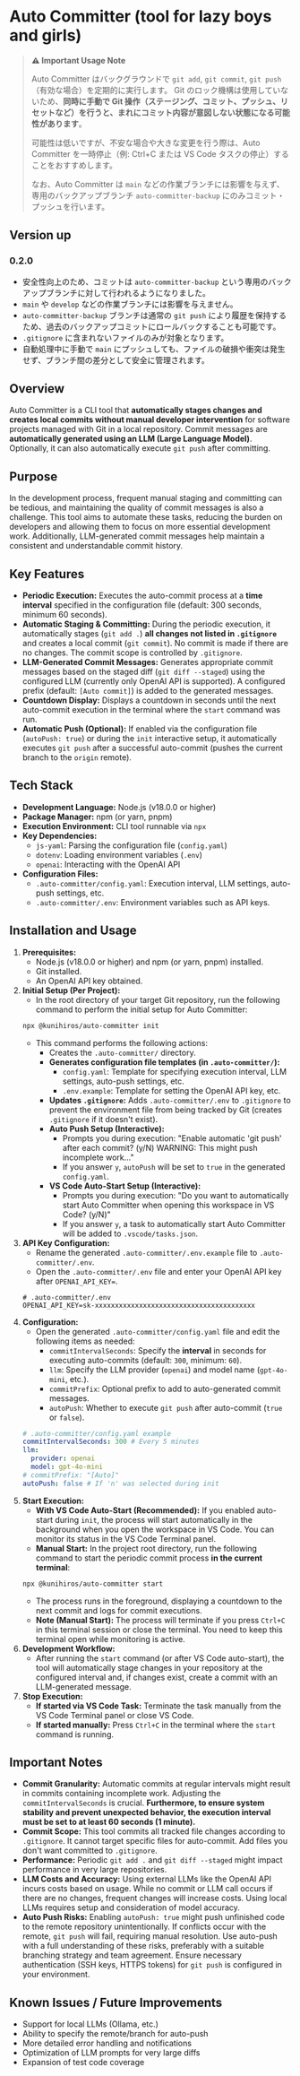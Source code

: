 # Auto Committer (tool for lazy boys and girls)


> **⚠️ Important Usage Note**
>
> Auto Committer はバックグラウンドで `git add`, `git commit`, `git push`（有効な場合）を定期的に実行します。
> Git のロック機構は使用していないため、**同時に手動で Git 操作（ステージング、コミット、プッシュ、リセットなど）を行うと、まれにコミット内容が意図しない状態になる可能性があります**。
>
> 可能性は低いですが、不安な場合や大きな変更を行う際は、Auto Committer を一時停止（例: Ctrl+C または VS Code タスクの停止）することをおすすめします。
>
> なお、Auto Committer は `main` などの作業ブランチには影響を与えず、専用のバックアップブランチ `auto-committer-backup` にのみコミット・プッシュを行います。

## Version up

### 0.2.0

- 安全性向上のため、コミットは `auto-committer-backup` という専用のバックアップブランチに対して行われるようになりました。
- `main` や `develop` などの作業ブランチには影響を与えません。
- `auto-committer-backup` ブランチは通常の `git push` により履歴を保持するため、過去のバックアップコミットにロールバックすることも可能です。
- `.gitignore` に含まれないファイルのみが対象となります。
- 自動処理中に手動で `main` にプッシュしても、ファイルの破損や衝突は発生せず、ブランチ間の差分として安全に管理されます。

## Overview

Auto Committer is a CLI tool that **automatically stages changes and creates local commits without manual developer intervention** for software projects managed with Git in a local repository. Commit messages are **automatically generated using an LLM (Large Language Model)**. Optionally, it can also automatically execute `git push` after committing.

## Purpose

In the development process, frequent manual staging and committing can be tedious, and maintaining the quality of commit messages is also a challenge. This tool aims to automate these tasks, reducing the burden on developers and allowing them to focus on more essential development work. Additionally, LLM-generated commit messages help maintain a consistent and understandable commit history.

## Key Features

*   **Periodic Execution:** Executes the auto-commit process at a **time interval** specified in the configuration file (default: 300 seconds, minimum 60 seconds).
*   **Automatic Staging & Committing:** During the periodic execution, it automatically stages (`git add .`) **all changes not listed in `.gitignore`** and creates a local commit (`git commit`). No commit is made if there are no changes. The commit scope is controlled by `.gitignore`.
*   **LLM-Generated Commit Messages:** Generates appropriate commit messages based on the staged diff (`git diff --staged`) using the configured LLM (currently only OpenAI API is supported). A configured prefix (default: `[Auto commit]`) is added to the generated messages.
*   **Countdown Display:** Displays a countdown in seconds until the next auto-commit execution in the terminal where the `start` command was run.
*   **Automatic Push (Optional):** If enabled via the configuration file (`autoPush: true`) or during the `init` interactive setup, it automatically executes `git push` after a successful auto-commit (pushes the current branch to the `origin` remote).

## Tech Stack

*   **Development Language:** Node.js (v18.0.0 or higher)
*   **Package Manager:** npm (or yarn, pnpm)
*   **Execution Environment:** CLI tool runnable via `npx`
*   **Key Dependencies:**
    *   `js-yaml`: Parsing the configuration file (`config.yaml`)
    *   `dotenv`: Loading environment variables (`.env`)
    *   `openai`: Interacting with the OpenAI API
*   **Configuration Files:**
    *   `.auto-committer/config.yaml`: Execution interval, LLM settings, auto-push settings, etc.
    *   `.auto-committer/.env`: Environment variables such as API keys.

## Installation and Usage

1.  **Prerequisites:**
    *   Node.js (v18.0.0 or higher) and npm (or yarn, pnpm) installed.
    *   Git installed.
    *   An OpenAI API key obtained.
2.  **Initial Setup (Per Project):**
    *   In the root directory of your target Git repository, run the following command to perform the initial setup for Auto Committer:
    ```bash
    npx @kunihiros/auto-committer init
    ```
    *   This command performs the following actions:
        *   Creates the `.auto-committer/` directory.
        *   **Generates configuration file templates (in `.auto-committer/`):**
            *   `config.yaml`: Template for specifying execution interval, LLM settings, auto-push settings, etc.
            *   `.env.example`: Template for setting the OpenAI API key, etc.
        *   **Updates `.gitignore`:** Adds `.auto-committer/.env` to `.gitignore` to prevent the environment file from being tracked by Git (creates `.gitignore` if it doesn't exist).
        *   **Auto Push Setup (Interactive):**
             *   Prompts you during execution: "Enable automatic 'git push' after each commit? (y/N) WARNING: This might push incomplete work..."
             *   If you answer `y`, `autoPush` will be set to `true` in the generated `config.yaml`.
        *   **VS Code Auto-Start Setup (Interactive):**
            *   Prompts you during execution: "Do you want to automatically start Auto Committer when opening this workspace in VS Code? (y/N)"
            *   If you answer `y`, a task to automatically start Auto Committer will be added to `.vscode/tasks.json`.
3.  **API Key Configuration:**
    *   Rename the generated `.auto-committer/.env.example` file to `.auto-committer/.env`.
    *   Open the `.auto-committer/.env` file and enter your OpenAI API key after `OPENAI_API_KEY=`.
    ```dotenv
    # .auto-committer/.env
    OPENAI_API_KEY=sk-xxxxxxxxxxxxxxxxxxxxxxxxxxxxxxxxxxxxxxxx
    ```
4.  **Configuration:**
    *   Open the generated `.auto-committer/config.yaml` file and edit the following items as needed:
        *   `commitIntervalSeconds`: Specify the **interval** in seconds for executing auto-commits (default: `300`, minimum: `60`).
        *   `llm`: Specify the LLM provider (`openai`) and model name (`gpt-4o-mini`, etc.).
        *   `commitPrefix`: Optional prefix to add to auto-generated commit messages.
        *   `autoPush`: Whether to execute `git push` after auto-commit (`true` or `false`).
    ```yaml
    # .auto-committer/config.yaml example
    commitIntervalSeconds: 300 # Every 5 minutes
    llm:
      provider: openai
      model: gpt-4o-mini
    # commitPrefix: "[Auto]"
    autoPush: false # If 'n' was selected during init
    ```
5.  **Start Execution:**
    *   **With VS Code Auto-Start (Recommended):** If you enabled auto-start during `init`, the process will start automatically in the background when you open the workspace in VS Code. You can monitor its status in the VS Code Terminal panel.
    *   **Manual Start:** In the project root directory, run the following command to start the periodic commit process **in the current terminal**:
    ```bash
    npx @kunihiros/auto-committer start
    ```
    *   The process runs in the foreground, displaying a countdown to the next commit and logs for commit executions.
    *   **Note (Manual Start):** The process will terminate if you press `Ctrl+C` in this terminal session or close the terminal. You need to keep this terminal open while monitoring is active.
6.  **Development Workflow:**
    *   After running the `start` command (or after VS Code auto-start), the tool will automatically stage changes in your repository at the configured interval and, if changes exist, create a commit with an LLM-generated message.
7.  **Stop Execution:**
    *   **If started via VS Code Task:** Terminate the task manually from the VS Code Terminal panel or close VS Code.
    *   **If started manually:** Press `Ctrl+C` in the terminal where the `start` command is running.

## Important Notes

*   **Commit Granularity:** Automatic commits at regular intervals might result in commits containing incomplete work. Adjusting the `commitIntervalSeconds` is crucial. **Furthermore, to ensure system stability and prevent unexpected behavior, the execution interval must be set to at least 60 seconds (1 minute).**
*   **Commit Scope:** This tool commits all tracked file changes according to `.gitignore`. It cannot target specific files for auto-commit. Add files you don't want committed to `.gitignore`.
*   **Performance:** Periodic `git add .` and `git diff --staged` might impact performance in very large repositories.
*   **LLM Costs and Accuracy:** Using external LLMs like the OpenAI API incurs costs based on usage. While no commit or LLM call occurs if there are no changes, frequent changes will increase costs. Using local LLMs requires setup and consideration of model accuracy.
*   **Auto Push Risks:** Enabling `autoPush: true` might push unfinished code to the remote repository unintentionally. If conflicts occur with the remote, `git push` will fail, requiring manual resolution. Use auto-push with a full understanding of these risks, preferably with a suitable branching strategy and team agreement. Ensure necessary authentication (SSH keys, HTTPS tokens) for `git push` is configured in your environment.

## Known Issues / Future Improvements

*   Support for local LLMs (Ollama, etc.)
*   Ability to specify the remote/branch for auto-push
*   More detailed error handling and notifications
*   Optimization of LLM prompts for very large diffs
*   Expansion of test code coverage
